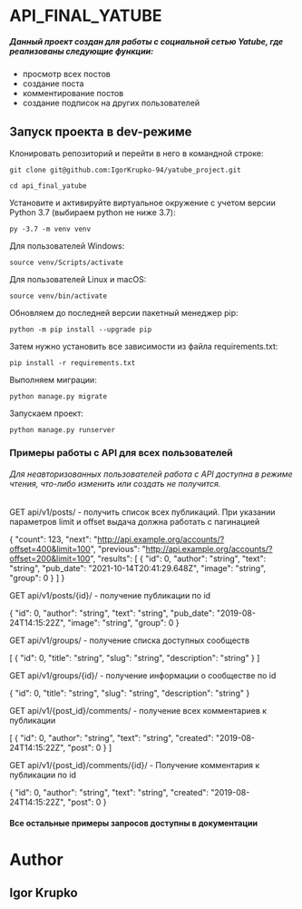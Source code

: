 # API_FINAL_YATUBE
##### Данный проект создан для работы с социальной сетью Yatube, где реализованы следующие функции:
- просмотр всех постов
- создание поста
- комментирование постов
- создание подписок на других пользователей

## Запуск проекта в dev-режиме
Клонировать репозиторий и перейти в него в командной строке:

``` git clone git@github.com:IgorKrupko-94/yatube_project.git ```

``` cd api_final_yatube ```

Установите и активируйте виртуальное окружение c учетом версии Python 3.7 (выбираем python не ниже 3.7):

``` py -3.7 -m venv venv ```

Для пользователей Windows:

``` source venv/Scripts/activate ```

Для пользователей Linux и macOS:

``` source venv/bin/activate ```

Обновляем до последней версии пакетный менеджер pip:

``` python -m pip install --upgrade pip ```

Затем нужно установить все зависимости из файла requirements.txt:

``` pip install -r requirements.txt ```

Выполняем миграции:

``` python manage.py migrate ```

Запускаем проект:

``` python manage.py runserver ```

### Примеры работы с API для всех пользователей
###### Для неавторизованных пользователей работа с API доступна в режиме чтения, что-либо изменить или создать не получится.
GET api/v1/posts/ - получить список всех публикаций.
При указании параметров limit и offset выдача должна работать с пагинацией

{
  "count": 123,
  "next": "http://api.example.org/accounts/?offset=400&limit=100",
  "previous": "http://api.example.org/accounts/?offset=200&limit=100",
  "results": [
    {
      "id": 0,
      "author": "string",
      "text": "string",
      "pub_date": "2021-10-14T20:41:29.648Z",
      "image": "string",
      "group": 0
    }
  ]
}

GET api/v1/posts/{id}/ - получение публикации по id

{
  "id": 0,
  "author": "string",
  "text": "string",
  "pub_date": "2019-08-24T14:15:22Z",
  "image": "string",
  "group": 0
}

GET api/v1/groups/ - получение списка доступных сообществ

[
  {
    "id": 0,
    "title": "string",
    "slug": "string",
    "description": "string"
  }
]

GET api/v1/groups/{id}/ - получение информации о сообществе по id

{
  "id": 0,
  "title": "string",
  "slug": "string",
  "description": "string"
}

GET api/v1/{post_id}/comments/ - получение всех комментариев к публикации

[
  {
    "id": 0,
    "author": "string",
    "text": "string",
    "created": "2019-08-24T14:15:22Z",
    "post": 0
  }
]

GET api/v1/{post_id}/comments/{id}/ - Получение комментария к публикации по id

{
  "id": 0,
  "author": "string",
  "text": "string",
  "created": "2019-08-24T14:15:22Z",
  "post": 0
}

#### Все остальные примеры запросов доступны в документации

# Author
## Igor Krupko
